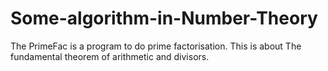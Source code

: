 # Some-algorithm-in-Number-Theory

The PrimeFac is a program to do prime factorisation.
This is about The fundamental theorem of arithmetic and divisors.
